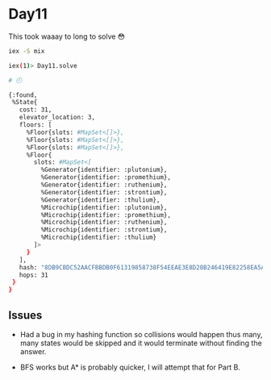 # Day11

This took waaay to long to solve 😳

```bash
iex -S mix

iex(1)> Day11.solve

# 🕘

{:found,
 %State{
   cost: 31,
   elevator_location: 3,
   floors: [               
     %Floor{slots: #MapSet<[]>},            
     %Floor{slots: #MapSet<[]>},
     %Floor{slots: #MapSet<[]>},
     %Floor{
       slots: #MapSet<[  
         %Generator{identifier: :plutonium},
         %Generator{identifier: :promethium},
         %Generator{identifier: :ruthenium},
         %Generator{identifier: :strontium},
         %Generator{identifier: :thulium},
         %Microchip{identifier: :plutonium},
         %Microchip{identifier: :promethium},
         %Microchip{identifier: :ruthenium},
         %Microchip{identifier: :strontium},
         %Microchip{identifier: :thulium}
       ]>
     }
   ],
   hash: "8DB9CBDC52AACFBBDB0F61319858738F54EEAE3E8D28B246419E82258EA5A306",
   hops: 31
 }
}
```

## Issues

- Had a bug in my hashing function so collisions would happen thus many, many states would be skipped and it would terminate without finding the answer.

- BFS works but A* is probably quicker, I will attempt that for Part B.
